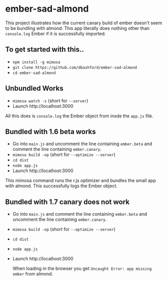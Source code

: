 ember-sad-almond
================

This project illustrates how the current canary build of ember doesn't seem to be bundling with almond.  This app literally does nothing other than `console.log` Ember if it is successfully imported.

## To get started with this..

* `npm install -g mimosa`
* `git clone https://github.com/dbashford/ember-sad-almond`
* `cd ember-sad-almond`

## Unbundled Works

* `mimosa watch -s` (short for `--server`)
* Launch http://localhost:3000

All this does is `console.log` the Ember object from insde the `app.js` file.

## Bundled with 1.6 beta works

* Go into `main.js` and uncomment the line containing `ember.beta` and comment the line containing `ember.canary`.
* `mimosa build -op` (short for `--optimize --server`)
* `cd dist`
* `node app.js`
* Launch http://localhost:3000

This mimosa command runs the r.js optimizer and bundles the small app with almond. This successfully logs the Ember object.

## Bundled with 1.7 canary does not work

* Go into `main.js` and comment the line containing `ember.beta` and uncomment the line containing `ember.canary`.
* `mimosa build -op` (short for `--optimize --server`)
* `cd dist`
* `node app.js`
* Launch http://localhost:3000

  When loading in the browser you get `Uncaught Error: app missing ember` from almond.
